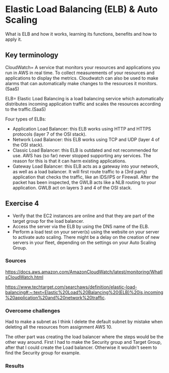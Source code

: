 # Elastic Load Balancing (ELB) & Auto Scaling
What is ELB and how it works, learning its functions, benefits and how to apply it.

## Key terminology
CloudWatch= A service that monitors your resources and applications you run in AWS in real time. To collect measurements of your resources and applications to display the metrics. Cloudwatch can also be used to make alarms that can automatically make changes to the resources it monitors.(SaaS)

ELB= Elastic Load Balancing is a load balancing service which automatically distributes incoming application traffic and scales the resources according to the traffic.(SaaS)

Four types of ELBs:
- Application Load Balancer: this ELB works using HTTP and HTTPS protocols (layer 7 of the OSI stack).
- Network Load Balancer: this ELB works using TCP and UDP (layer 4 of the OSI stack).
- Classic Load Balancer: this ELB is outdated and not recommended for use. AWS has (so far) never stopped supporting any services. The reason for this is that it can harm existing applications.
- Gateway Load Balancer: this ELB acts as a gateway into your network, as well as a load balancer. It will first route traffic to a (3rd party) application that checks the traffic, like an IDS/IPS or Firewall. After the packet has been inspected, the GWLB acts like a NLB routing to your application. GWLB act on layers 3 and 4 of the OSI stack.

## Exercise 4
- Verify that the EC2 instances are online and that they are part of the target group for the load balancer.
- Access the server via the ELB by using the DNS name of the ELB.
- Perform a load test on your server(s) using the website on your server to activate auto scaling. There might be a delay on the creation of new servers in your fleet, depending on the settings on your Auto Scaling Group.


### Sources
https://docs.aws.amazon.com/AmazonCloudWatch/latest/monitoring/WhatIsCloudWatch.html

https://www.techtarget.com/searchaws/definition/elastic-load-balancing#:~:text=Elastic%20Load%20Balancing%20(ELB)%20is,incoming%20application%20and%20network%20traffic.

### Overcome challenges
Had to make a subnet as I think I delete the default subnet by mistake when deleting all the resources from assignment AWS 10.

The other part was creating the load balancer where the steps would be the other way around. First I had to make the Security group and Target Group, after that I could create the Load balancer. Otherwise it wouldn't seem to find the Security group for example.

### Results

